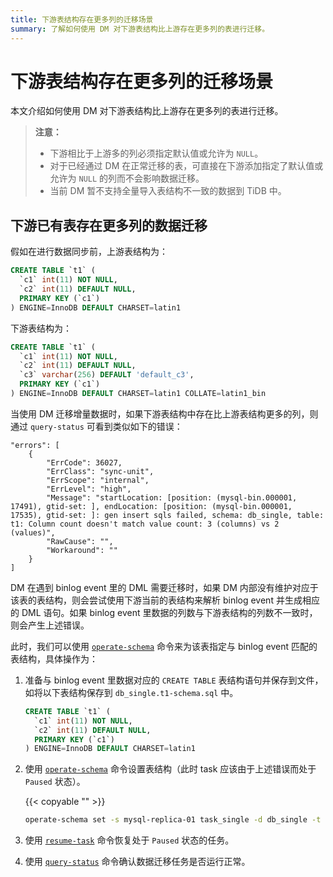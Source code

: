 ```yaml
---
title: 下游表结构存在更多列的迁移场景
summary: 了解如何使用 DM 对下游表结构比上游存在更多列的表进行迁移。
---
```


# 下游表结构存在更多列的迁移场景

本文介绍如何使用 DM 对下游表结构比上游存在更多列的表进行迁移。

> **注意：**
>
> - 下游相比于上游多的列必须指定默认值或允许为 `NULL`。
> - 对于已经通过 DM 在正常迁移的表，可直接在下游添加指定了默认值或允许为 `NULL` 的列而不会影响数据迁移。
> - 当前 DM 暂不支持全量导入表结构不一致的数据到 TiDB 中。

## 下游已有表存在更多列的数据迁移

假如在进行数据同步前，上游表结构为：

```sql
CREATE TABLE `t1` (
  `c1` int(11) NOT NULL,
  `c2` int(11) DEFAULT NULL,
  PRIMARY KEY (`c1`)
) ENGINE=InnoDB DEFAULT CHARSET=latin1
```

下游表结构为：

```sql
CREATE TABLE `t1` (
  `c1` int(11) NOT NULL,
  `c2` int(11) DEFAULT NULL,
  `c3` varchar(256) DEFAULT 'default_c3',
  PRIMARY KEY (`c1`)
) ENGINE=InnoDB DEFAULT CHARSET=latin1 COLLATE=latin1_bin
```

当使用 DM 迁移增量数据时，如果下游表结构中存在比上游表结构更多的列，则通过 `query-status` 可看到类似如下的错误：

```
"errors": [
    {
        "ErrCode": 36027,
        "ErrClass": "sync-unit",
        "ErrScope": "internal",
        "ErrLevel": "high",
        "Message": "startLocation: [position: (mysql-bin.000001, 17491), gtid-set: ], endLocation: [position: (mysql-bin.000001, 17535), gtid-set: ]: gen insert sqls failed, schema: db_single, table: t1: Column count doesn't match value count: 3 (columns) vs 2 (values)",
        "RawCause": "",
        "Workaround": ""
    }
]
```

DM 在遇到 binlog event 里的 DML 需要迁移时，如果 DM 内部没有维护对应于该表的表结构，则会尝试使用下游当前的表结构来解析 binlog event 并生成相应的 DML 语句。如果 binlog event 里数据的列数与下游表结构的列数不一致时，则会产生上述错误。

此时，我们可以使用 [`operate-schema`](manage-schema.md) 命令来为该表指定与 binlog event 匹配的表结构，具体操作为：

1. 准备与 binlog event 里数据对应的 `CREATE TABLE` 表结构语句并保存到文件，如将以下表结构保存到 `db_single.t1-schema.sql` 中。

    ```sql
    CREATE TABLE `t1` (
      `c1` int(11) NOT NULL,
      `c2` int(11) DEFAULT NULL,
      PRIMARY KEY (`c1`)
    ) ENGINE=InnoDB DEFAULT CHARSET=latin1
    ```

2. 使用 [`operate-schema`](manage-schema.md) 命令设置表结构（此时 task 应该由于上述错误而处于 `Paused` 状态）。

    {{< copyable "" >}}
    
    ```bash
    operate-schema set -s mysql-replica-01 task_single -d db_single -t t1 db_single.t1-schema.sql
    ```    

3. 使用 [`resume-task`](resume-task.md) 命令恢复处于 `Paused` 状态的任务。

4. 使用 [`query-status`](query-status.md) 命令确认数据迁移任务是否运行正常。
